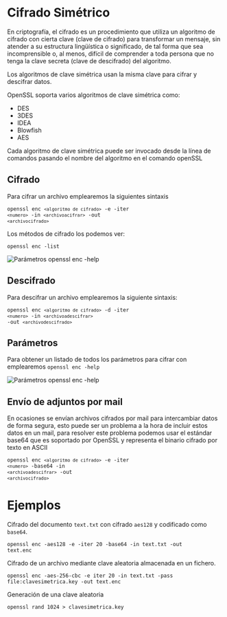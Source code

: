 # Cifrado Simétrico

En criptografía, el cifrado es un procedimiento que utiliza un algoritmo de cifrado con cierta clave (clave de cifrado) para transformar un mensaje, sin atender a su estructura lingüística o significado, de tal forma que sea incomprensible o, al menos, difícil de comprender a toda persona que no tenga la clave secreta (clave de descifrado) del algoritmo.

Los algoritmos de clave simétrica usan la misma clave para cifrar y descifrar datos.

OpenSSL soporta varios algoritmos de clave simétrica como:
- DES
- 3DES
- IDEA
- Blowfish
- AES

Cada algoritmo de clave simétrica puede ser invocado desde la línea de comandos pasando el nombre del algoritmo en el comando openSSL

## Cifrado 

Para cifrar un archivo emplearemos la siguientes sintaxis

<code>openssl enc `<algoritmo de cifrado>` -e  -iter `<numero>` -in `<archivoacifrar>` -out `<archivocifrado>` </code>

Los métodos de cifrado los podemos ver:

<code>openssl enc -list</code>

![Parámetros openssl enc -help](./Imagenes/openssl_enc_list.png)

## Descifrado

Para descifrar un archivo emplearemos la siguiente sintaxis:

<code>openssl enc `<algoritmo de cifrado>` -d  -iter `<numero>` -in `<archivoadescifrar>` -out `<archivodescifrado>` </code>

## Parámetros 

Para obtener un listado de todos los parámetros para cifrar con emplearemos `openssl enc -help` 

![Parámetros openssl enc -help](./Imagenes/openssl_enc_help.png)

## Envío de adjuntos por mail

En ocasiones se envían archivos cifrados por mail para intercambiar datos de forma segura, esto puede ser un problema a la hora de incluir estos datos en un mail, para resolver este problema podemos usar el estándar base64 que es
soportado por OpenSSL y representa el binario cifrado por texto en ASCII

<code>openssl enc `<algoritmo de cifrado>` -e  -iter `<numero>` -base64 -in `<archivoadescifrar>` -out `<archivocifrado>`  </code>

# Ejemplos

Cifrado del documento `text.txt` con cifrado `aes128` y codificado como `base64`.

<code>openssl enc -aes128 -e -iter 20 -base64 -in text.txt -out text.enc</code>

Cifrado de un archivo mediante clave aleatoria almacenada en un fichero.

<code>openssl enc -aes-256-cbc -e iter 20 -in text.txt -pass file:clavesimetrica.key -out text.enc </code>

Generación de una clave aleatoria

<code>openssl rand 1024 > clavesimetrica.key </code>